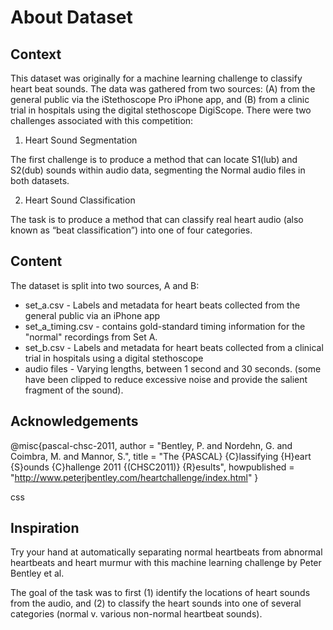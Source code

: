 # About Dataset

## Context

This dataset was originally for a machine learning challenge to classify heart beat sounds. The data was gathered from two sources: (A) from the general public via the iStethoscope Pro iPhone app, and (B) from a clinic trial in hospitals using the digital stethoscope DigiScope. There were two challenges associated with this competition:

1. Heart Sound Segmentation

The first challenge is to produce a method that can locate S1(lub) and S2(dub) sounds within audio data, segmenting the Normal audio files in both datasets.

2. Heart Sound Classification

The task is to produce a method that can classify real heart audio (also known as “beat classification”) into one of four categories.

## Content

The dataset is split into two sources, A and B:

- set_a.csv - Labels and metadata for heart beats collected from the general public via an iPhone app
- set_a_timing.csv - contains gold-standard timing information for the "normal" recordings from Set A.
- set_b.csv - Labels and metadata for heart beats collected from a clinical trial in hospitals using a digital stethoscope
- audio files - Varying lengths, between 1 second and 30 seconds. (some have been clipped to reduce excessive noise and provide the salient fragment of the sound).

## Acknowledgements

@misc{pascal-chsc-2011,
author = "Bentley, P. and Nordehn, G. and Coimbra, M. and Mannor, S.",
title = "The {PASCAL} {C}lassifying {H}eart {S}ounds {C}hallenge 2011 {(CHSC2011)} {R}esults",
howpublished = "http://www.peterjbentley.com/heartchallenge/index.html"
}

css


## Inspiration

Try your hand at automatically separating normal heartbeats from abnormal heartbeats and heart murmur with this machine learning challenge by Peter Bentley et al.

The goal of the task was to first (1) identify the locations of heart sounds from the audio, and (2) to classify the heart sounds into one of several categories (normal v. various non-normal heartbeat sounds).
